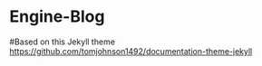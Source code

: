 # Engine-Blog

#Based on this Jekyll theme
https://github.com/tomjohnson1492/documentation-theme-jekyll

